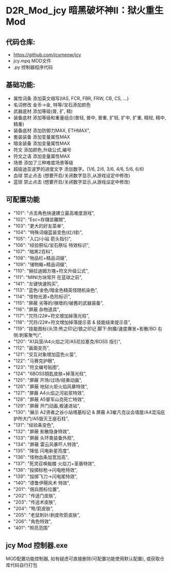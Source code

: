 # D2R_Mod_jcy 暗黑破坏神II：狱火重生 Mod

## 代码仓库:
* https://github.com/jcymeow/jcy
* jcy.mpq MOD文件
* .py 控制器程序代码

## 基础功能:
* 属性词条 添加英文缩写(IAS, FCR, FBR, FRW, CB, CS, ...)
* 名词修改 金币->金, 特等/宝石添加颜色
* 武器底材 添加等级(普, 扩, 精)
* 装备底材 添加等级和重量组合(普轻, 普中, 普重, 扩轻, 扩中, 扩重, 精轻, 精中, 精重)
* 装备底材 添加防御力MAX, ETHMAX",
* 套装装备 添加变量属性MAX
* 暗金装备 添加变量属性MAX
* 符文 添加颜色,升级公式,编号
* 符文之语 添加变量属性MAX
* 场景 添加了三种难度场景等级
* 超级迪亚波罗的进度文字 添加数字。(1/6, 2/6, 3/6, 4/6, 5/6, 6/6)
* 血球 禁止点击 (想要开启/关闭数字显示,从游戏设定中修改)
* 蓝球 禁止点击 (想要开启/关闭数字显示,从游戏设定中修改)

## 可配置功能
* "101": "点击角色快速建立最高难度游戏",
* "102": "Esc=存儲並離開",
* "103": "更大的好友菜单",
* "104": "特殊词缀蓝装变色(红/绿)",
* "105": "入口/小站 箭头指引",
* "106": "经验祭坛/宝石祭坛 特效标识",
* "107": "暗黑2百科",
* "108": "物品栏+精品词缀",
* "109": "储物箱+精品词缀",
* "110": "赫拉迪姆方塊+符文升级公式",
* "111": "MINI方块常开 在蓝球之前",
* "141": "左键快速购买",
* "113": "蓝色/金色/暗金色精英怪随机染色",
* "114": "怪物光源+危险标识",
* "115": "屏蔽 劣等的/損壞的/破舊的武器装备",
* "116": "屏蔽 杂物道具",
* "117": "咒符/22#+符文增加掉落光柱",
* "118": "咒符/22#+符文增加掉落提示音 & 技能结束提示音",
* "119": "技能图标(头顶:熊之印记/狼之印记 脚下:附魔/速度爆发+影散/BO 右侧:刺客聚气)",
* "120": "A1兵营/A4火焰之河/A5尼拉塞克/BOSS 指引",
* "112": "画面变亮",
* "121": "交互对象增加蓝色火苗",
* "122": "马赛克护眼",
* "123": "符文编号贴图",
* "124": "6BOSS钥匙皮肤+掉落光柱",
* "125": "屏蔽 开场/过场/结束动画",
* "126": "屏蔽 地狱火炬火焰风暴特效",
* "127": "屏蔽 A4火焰之河岩浆特效",
* "128": "屏蔽 A5督军山克死亡特效",
* "129": "屏蔽 开门动画,极速进站",
* "130": "展示 A2贤者之谷小站塔墓标记 & 屏蔽 A3崔凡克议会墙屋/A4混沌庇护所大门/A5毁灭王座石柱",
* "131": "经验条变色",
* "132": "屏蔽 影散隐身特效",
* "133": "屏蔽 头环类装备外观",
* "134": "屏蔽 雷云风暴吓人特效",
* "135": "降低 闪电新星亮度",
* "136": "怪物血条加宽加高",
* "137": "死灵召唤骷髅 火焰刀+圣盾特效",
* "138": "投掷标枪->闪电枪特效",
* "139": "投掷飞刀->闪电尾特效",
* "140": "德鲁伊飓风术 特效",
* "201": "佣兵图标位置",
* "202": "传送门皮肤",
* "203": "传送术皮肤",
* "204": "弩/箭皮肤",
* "205": "老鼠刺针/剥皮吹箭皮肤",
* "206": "角色特效",
* "401": "照亮范围"

## jcy Mod 控制器.exe
MOD配置功能控制器, 如有疑虑可直接删除(可配置功能使用默认配置), 或获取仓库代码自行打包
